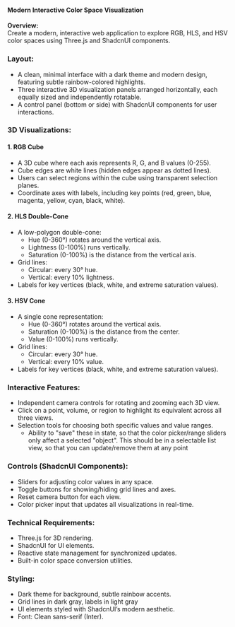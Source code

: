 #### **Modern Interactive Color Space Visualization**

**Overview:**  
Create a modern, interactive web application to explore RGB, HLS, and HSV color spaces using Three.js and ShadcnUI components.

### **Layout:**

- A clean, minimal interface with a dark theme and modern design, featuring subtle rainbow-colored highlights.
- Three interactive 3D visualization panels arranged horizontally, each equally sized and independently rotatable.
- A control panel (bottom or side) with ShadcnUI components for user interactions.

### **3D Visualizations:**

#### **1. RGB Cube**

- A 3D cube where each axis represents R, G, and B values (0-255).
- Cube edges are white lines (hidden edges appear as dotted lines).
- Users can select regions within the cube using transparent selection planes.
- Coordinate axes with labels, including key points (red, green, blue, magenta, yellow, cyan, black, white).

#### **2. HLS Double-Cone**

- A low-polygon double-cone:
  - Hue (0-360°) rotates around the vertical axis.
  - Lightness (0-100%) runs vertically.
  - Saturation (0-100%) is the distance from the vertical axis.
- Grid lines:
  - Circular: every 30° hue.
  - Vertical: every 10% lightness.
- Labels for key vertices (black, white, and extreme saturation values).

#### **3. HSV Cone**

- A single cone representation:
  - Hue (0-360°) rotates around the vertical axis.
  - Saturation (0-100%) is the distance from the center.
  - Value (0-100%) runs vertically.
- Grid lines:
  - Circular: every 30° hue.
  - Vertical: every 10% value.
- Labels for key vertices (black, white, and extreme saturation values).

### **Interactive Features:**

- Independent camera controls for rotating and zooming each 3D view.
- Click on a point, volume, or region to highlight its equivalent across all three views.
- Selection tools for choosing both specific values and value ranges.
  - Ability to "save" these in state, so that the color picker/range sliders only affect a selected "object". This should be in a selectable list view, so that you can update/remove them at any point

### **Controls (ShadcnUI Components):**

- Sliders for adjusting color values in any space.
- Toggle buttons for showing/hiding grid lines and axes.
- Reset camera button for each view.
- Color picker input that updates all visualizations in real-time.

### **Technical Requirements:**

- Three.js for 3D rendering.
- ShadcnUI for UI elements.
- Reactive state management for synchronized updates.
- Built-in color space conversion utilities.

### **Styling:**

- Dark theme for background, subtle rainbow accents.
- Grid lines in dark gray, labels in light gray
- UI elements styled with ShadcnUI’s modern aesthetic.
- Font: Clean sans-serif (Inter).
